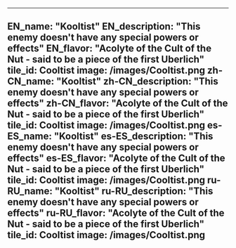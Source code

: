 ---

EN_name: "Kooltist"
EN_description: "This enemy doesn't have any special powers or effects"
EN_flavor: "Acolyte of the Cult of the Nut - said to be a piece of the first Uberlich"
tile_id: Cooltist
image: /images/Cooltist.png
zh-CN_name: "Kooltist"
zh-CN_description: "This enemy doesn't have any special powers or effects"
zh-CN_flavor: "Acolyte of the Cult of the Nut - said to be a piece of the first Uberlich"
tile_id: Cooltist
image: /images/Cooltist.png
es-ES_name: "Kooltist"
es-ES_description: "This enemy doesn't have any special powers or effects"
es-ES_flavor: "Acolyte of the Cult of the Nut - said to be a piece of the first Uberlich"
tile_id: Cooltist
image: /images/Cooltist.png
ru-RU_name: "Kooltist"
ru-RU_description: "This enemy doesn't have any special powers or effects"
ru-RU_flavor: "Acolyte of the Cult of the Nut - said to be a piece of the first Uberlich"
tile_id: Cooltist
image: /images/Cooltist.png
---
